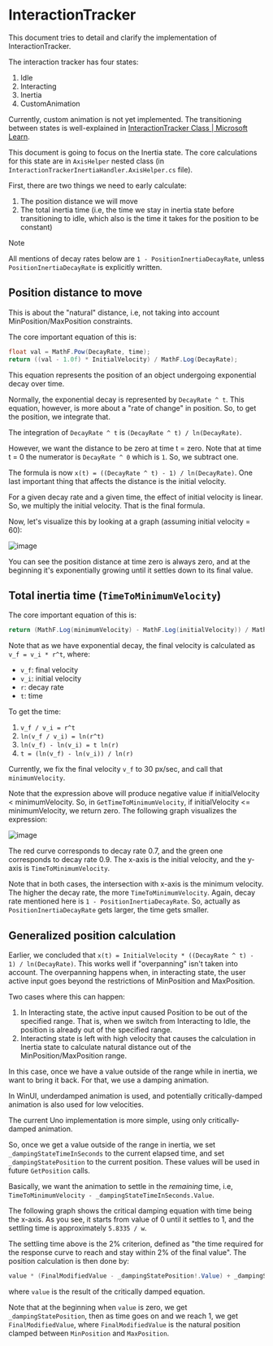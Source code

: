 # InteractionTracker

This document tries to detail and clarify the implementation of InteractionTracker.

The interaction tracker has four states:

1. Idle
2. Interacting
3. Inertia
4. CustomAnimation

Currently, custom animation is not yet implemented. The transitioning between states is well-explained in [InteractionTracker Class | Microsoft Learn](https://learn.microsoft.com/windows/windows-app-sdk/api/winrt/microsoft.ui.composition.interactions.interactiontracker).

This document is going to focus on the Inertia state. The core calculations for this state are in `AxisHelper` nested class (in `InteractionTrackerInertiaHandler.AxisHelper.cs` file).

First, there are two things we need to early calculate:

1. The position distance we will move
1. The total inertia time (i.e, the time we stay in inertia state before transitioning to idle, which also is the time it takes for the position to be constant)

> [!NOTE]
> All mentions of decay rates below are `1 - PositionInertiaDecayRate`, unless `PositionInertiaDecayRate` is explicitly written.

## Position distance to move

This is about the "natural" distance, i.e, not taking into account MinPosition/MaxPosition constraints.

The core important equation of this is:

```csharp
float val = MathF.Pow(DecayRate, time);
return ((val - 1.0f) * InitialVelocity) / MathF.Log(DecayRate);
```

This equation represents the position of an object undergoing exponential decay over time.

Normally, the exponential decay is represented by `DecayRate ^ t`. This equation, however, is more about a "rate of change" in position. So, to get the position, we integrate that.

The integration of `DecayRate ^ t` is `(DecayRate ^ t) / ln(DecayRate)`.

However, we want the distance to be zero at time t = zero. Note that at time t = 0 the numerator is `DecayRate ^ 0` which is `1`. So, we subtract one.

The formula is now `x(t) = ((DecayRate ^ t) - 1) / ln(DecayRate)`. One last important thing that affects the distance is the initial velocity.

For a given decay rate and a given time, the effect of initial velocity is linear. So, we multiply the initial velocity. That is the final formula.

Now, let's visualize this by looking at a graph (assuming initial velocity = 60):

![image](https://github.com/unoplatform/uno/assets/31348972/2e76c554-2299-4ad1-8917-144d01978915)

You can see the position distance at time zero is always zero, and at the beginning it's exponentially growing until it settles down to its final value.

## Total inertia time (`TimeToMinimumVelocity`)

The core important equation of this is:

```csharp
return (MathF.Log(minimumVelocity) - MathF.Log(initialVelocity)) / MathF.Log(decayRate);
```

Note that as we have exponential decay, the final velocity is calculated as `v_f = v_i * r^t`, where:

- `v_f`: final velocity
- `v_i`: initial velocity
- `r`: decay rate
- `t`: time

To get the time:

1. `v_f / v_i = r^t`
1. `ln(v_f / v_i) = ln(r^t)`
1. `ln(v_f) - ln(v_i) = t ln(r)`
1. `t = (ln(v_f) - ln(v_i)) / ln(r)`

Currently, we fix the final velocity `v_f` to 30 px/sec, and call that `minimumVelocity`.

Note that the expression above will produce negative value if initialVelocity < minimumVelocity. So, in `GetTimeToMinimumVelocity`, if initialVelocity <= minimumVelocity, we return zero. The following graph visualizes the expression:

![image](https://github.com/unoplatform/uno/assets/31348972/958b0e92-d268-4229-810d-b38609eff4e0)

The red curve corresponds to decay rate 0.7, and the green one corresponds to decay rate 0.9. The x-axis is the initial velocity, and the y-axis is `TimeToMinimumVelocity`.

Note that in both cases, the intersection with x-axis is the minimum velocity. The higher the decay rate, the more `TimeToMinimumVelocity`. Again, decay rate mentioned here is `1 - PositionInertiaDecayRate`.
So, actually as `PositionInertiaDecayRate` gets larger, the time gets smaller.

## Generalized position calculation

Earlier, we concluded that `x(t) = InitialVelocity * ((DecayRate ^ t) - 1) / ln(DecayRate)`. This works well if "overpanning" isn't taken into account.
The overpanning happens when, in interacting state, the user active input goes beyond the restrictions of MinPosition and MaxPosition.

Two cases where this can happen:

1. In Interacting state, the active input caused Position to be out of the specified range. That is, when we switch from Interacting to Idle, the position is already out of the specified range.
2. Interacting state is left with high velocity that causes the calculation in Inertia state to calculate natural distance out of the MinPosition/MaxPosition range.

In this case, once we have a value outside of the range while in inertia, we want to bring it back. For that, we use a damping animation.

In WinUI, underdamped animation is used, and potentially critically-damped animation is also used for low velocities.

The current Uno implementation is more simple, using only critically-damped animation.

So, once we get a value outside of the range in inertia, we set `_dampingStateTimeInSeconds` to the current elapsed time, and set `_dampingStatePosition` to the current position. These values will be used in future `GetPosition` calls.

Basically, we want the animation to settle in the *remaining* time, i.e, `TimeToMinimumVelocity - _dampingStateTimeInSeconds.Value`.

The following graph shows the critical damping equation with time being the x-axis. As you see, it starts from value of 0 until it settles to 1, and the settling time is approximately `5.8335 / w`.

The settling time above is the 2% criterion, defined as "the time required for the response curve to reach and stay within 2% of the final value". The position calculation is then done by:

```csharp
value * (FinalModifiedValue - _dampingStatePosition!.Value) + _dampingStatePosition.Value
```

where `value` is the result of the critically damped equation.

Note that at the beginning when `value` is zero, we get `_dampingStatePosition`, then as time goes on and we reach 1, we get `FinalModifiedValue`, where `FinalModifiedValue` is the natural position clamped between `MinPosition` and `MaxPosition`.
